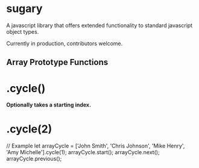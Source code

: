 # sugary

A javascript library that offers extended functionality to standard javascript object types.

Currently in production, contributors welcome.


Array Prototype Functions
---------------------------

# .cycle()

__Optionally takes a starting index.__

# .cycle(2)

// Example
let arrayCycle = ['John Smith', 'Chris Johnson', 'Mike Henry', 'Amy Michelle'].cycle(1);
arrayCycle.start();
arrayCycle.next();
arrayCycle.previous();